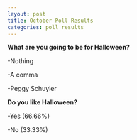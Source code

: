 ```yaml
---
layout: post
title: October Poll Results
categories: poll results
---
```

**What are you going to be for Halloween?**

-Nothing

-A comma

-Peggy Schuyler

**Do you like Halloween?**

-Yes (66.66%)

-No (33.33%)
